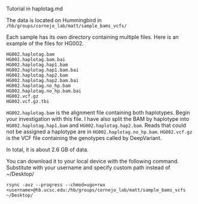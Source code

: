 Tutorial in haplotag.md

The data is located on Hummingbird in ```/hb/groups/cornejo_lab/matt/sample_bams_vcfs/```

Each sample has its own directory containing multiple files. Here is an example of the files for HG002.

```
HG002.haplotag.bam
HG002.haplotag.bam.bai
HG002.haplotag.hap1.bam
HG002.haplotag.hap1.bam.bai
HG002.haplotag.hap2.bam
HG002.haplotag.hap2.bam.bai
HG002.haplotag.no_hp.bam
HG002.haplotag.no_hp.bam.bai
HG002.vcf.gz
HG002.vcf.gz.tbi
```

```HG002.haplotag.bam``` is the alignment file containing both haplotypes. Begin your investigation with this file. I have also split the BAM by haplotype into ```HG002.haplotag.hap1.bam``` and ```HG002.haplotag.hap2.bam```. Reads that could not be assigned a haplotype are in ```HG002.haplotag.no_hp.bam```. ```HG002.vcf.gz``` is the VCF file containing the genotypes called by DeepVariant. 

In total, it is about 2.6 GB of data.

You can download it to your local device with the following command. Substitute <username> with your username and specify custom path instead of ~/Desktop/

```
rsync -avz --progress --chmod=ugo+rwx <username>@hb.ucsc.edu:/hb/groups/cornejo_lab/matt/sample_bams_vcfs ~/Desktop/
```
